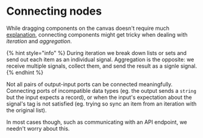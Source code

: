 # Connecting nodes

While dragging components on the canvas doesn't require much [explanation](../../readme/102.md), connecting components might get tricky when dealing with _iteration_ and _aggregation_.

{% hint style="info" %}
During iteration we break down lists or sets and send out each item as an individual signal. Aggregation is the opposite: we receive multiple signals, collect them, and send the result as a signle signal.
{% endhint %}

Not all pairs of output-input ports can be connected meaningfully. Connecting ports of incompatible data types (eg. the output sends a `string` but the input expects a record), or when the input's expectation about the signal's tag is not satisfied (eg. trying so sync an item from an iteration with the original list).

In most cases though, such as communicating with an API endpoint, we needn't worry about this.
